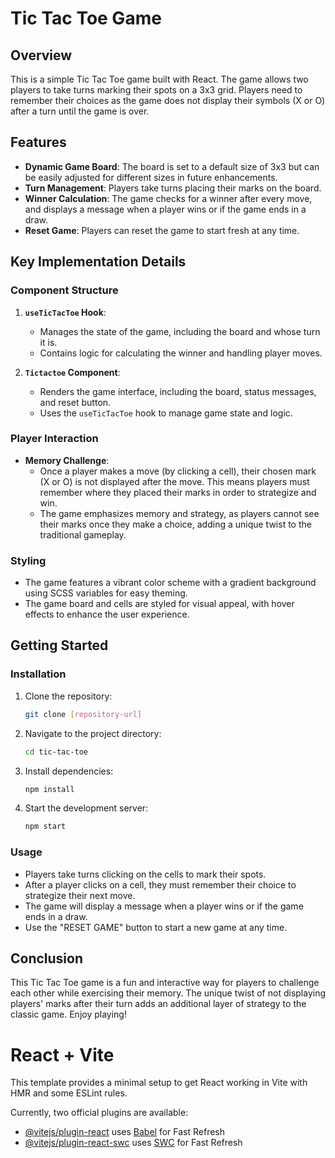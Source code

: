 # Tic Tac Toe Game

## Overview

This is a simple Tic Tac Toe game built with React. The game allows two players to take turns marking their spots on a 3x3 grid. Players need to remember their choices as the game does not display their symbols (X or O) after a turn until the game is over.

## Features

- **Dynamic Game Board**: The board is set to a default size of 3x3 but can be easily adjusted for different sizes in future enhancements.
- **Turn Management**: Players take turns placing their marks on the board.
- **Winner Calculation**: The game checks for a winner after every move, and displays a message when a player wins or if the game ends in a draw.
- **Reset Game**: Players can reset the game to start fresh at any time.

## Key Implementation Details

### Component Structure

1. **`useTicTacToe` Hook**: 
   - Manages the state of the game, including the board and whose turn it is.
   - Contains logic for calculating the winner and handling player moves.

2. **`Tictactoe` Component**:
   - Renders the game interface, including the board, status messages, and reset button.
   - Uses the `useTicTacToe` hook to manage game state and logic.

### Player Interaction

- **Memory Challenge**: 
  - Once a player makes a move (by clicking a cell), their chosen mark (X or O) is not displayed after the move. This means players must remember where they placed their marks in order to strategize and win.
  - The game emphasizes memory and strategy, as players cannot see their marks once they make a choice, adding a unique twist to the traditional gameplay.

### Styling

- The game features a vibrant color scheme with a gradient background using SCSS variables for easy theming.
- The game board and cells are styled for visual appeal, with hover effects to enhance the user experience.

## Getting Started

### Installation

1. Clone the repository:
   ```bash
   git clone [repository-url]
   ```

2. Navigate to the project directory:
   ```bash
   cd tic-tac-toe
   ```

3. Install dependencies:
   ```bash
   npm install
   ```

4. Start the development server:
   ```bash
   npm start
   ```

### Usage

- Players take turns clicking on the cells to mark their spots.
- After a player clicks on a cell, they must remember their choice to strategize their next move.
- The game will display a message when a player wins or if the game ends in a draw.
- Use the "RESET GAME" button to start a new game at any time.

## Conclusion

This Tic Tac Toe game is a fun and interactive way for players to challenge each other while exercising their memory. The unique twist of not displaying players' marks after their turn adds an additional layer of strategy to the classic game. Enjoy playing!


# React + Vite

This template provides a minimal setup to get React working in Vite with HMR and some ESLint rules.

Currently, two official plugins are available:

- [@vitejs/plugin-react](https://github.com/vitejs/vite-plugin-react/blob/main/packages/plugin-react/README.md) uses [Babel](https://babeljs.io/) for Fast Refresh
- [@vitejs/plugin-react-swc](https://github.com/vitejs/vite-plugin-react-swc) uses [SWC](https://swc.rs/) for Fast Refresh
